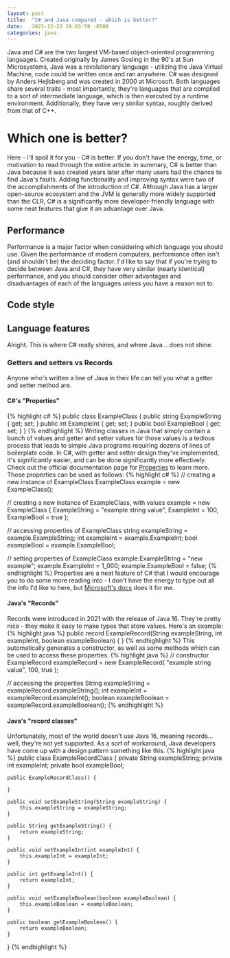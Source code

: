 ```yaml
---
layout: post
title:  "C# and Java compared - which is better?"
date:   2021-12-23 19:03:59 -0500
categories: java
---
```

Java and C# are the two largest VM-based object-oriented programming languages.
Created originally by James Gosling in the 90's at Sun Microsystems, Java was
a revolutionary language - utilizing the Java Virtual Machine, code could be
written once and ran anywhere. C# was designed by Anders Hejlsberg and was 
created in 2000 at Microsoft. Both languages share several traits - most
importantly, they're languages that are compiled to a sort of intermediate
language, which is then executed by a runtime environment. Additionally, they
have very similar syntax, roughly derived from that of C++.

# Which one is better?
Here - I'll spoil it for you - C# is better. If you don't have the energy,
time, or motivation to read through the entire article: in summary, C# is
better than Java because it was created years later after many users had the
chance to find Java's faults. Adding functionality and improving syntax were
two of the accomplishments of the introduction of C#. Although Java has a
larger open-source ecosystem and the JVM is generally more widely supported
than the CLR, C# is a significantly more developer-friendly language with
some neat features that give it an advantage over Java.

## Performance
Performance is a major factor when considering which language you should use.
Given the performance of modern computers, performance often isn't (and
shouldn't be) the deciding factor. I'd like to say that if you're trying to
decide between Java and C#, they have very similar (nearly identical)
performance, and you should consider other advantages and disadvantages of
each of the languages unless you have a reason not to.

## Code style

## Language features
Alright. This is where C# really shines, and where Java... does not shine.

### Getters and setters vs Records
Anyone who's written a line of Java in their life can tell you what a getter
and setter method are.

#### C#'s "Properties"
{% highlight c# %}
public class ExampleClass
{
    public string ExampleString { get; set; }
    public int ExampleInt { get; set; }
    public bool ExampleBool { get; set; }
}
{% endhighlight %}
Writing classes in Java that simply contain a bunch of values and getter and
setter values for those values is a tedious process that leads to simple Java
programs requiring dozens of lines of boilerplate code. In C#, with getter
and setter design they've implemented, it's significantly easier, and can be
done significantly more effectively. Check out the official documentation
page for [Properties][properties] to learn more. Those properties can be
used as follows:
{% highlight c# %}
// creating a new instance of ExampleClass
ExampleClass example = new ExampleClass();

// creating a new instance of ExampleClass, with values
example = new ExampleClass
{
    ExampleString = "example string value",
    ExampleInt = 100,
    ExampleBool = true
};

// accessing properties of ExampleClass
string exampleString = example.ExampleString;
int exampleInt = example.ExampleInt;
bool exampleBool = example.ExampleBool;

// setting properties of ExampleClass
example.ExampleString = "new example";
example.ExampleInt = 1_000;
example.ExampleBool = false;
{% endhighlight %}
Properties are a neat feature of C# that I would encourage you to do some
more reading into - I don't have the energy to type out all the info
I'd like to here, but [Microsoft's docs][properties] does it for me.

#### Java's "Records"
Records were introduced in 2021 with the release of Java 16. They're pretty
nice - they make it easy to make types that store values. Here's an example:
{% highlight java %}
public record ExampleRecord(String exampleString,
                            int exampleInt,
                            boolean exampleBoolean) {
}
{% endhighlight %}
This automatically generates a constructor, as well as some methods which can
be used to access these properties.
{% highlight java %}
// constructor
ExampleRecord exampleRecord = new ExampleRecord(
    "example string value",
    100,
    true
);

// accessing the properties
String exampleString = exampleRecord.exampleString();
int exampleInt = exampleRecord.exampleInt();
boolean exampleBoolean = exampleRecord.exampleBoolean();
{% endhighlight %}

#### Java's "record classes"
Unfortunately, most of the world doesn't use Java 16, meaning records...
well, they're not yet supported. As a sort of workaround, Java developers
have come up with a design pattern something like this.
{% highlight java %}
public class ExampleRecordClass {
    private String exampleString;
    private int exampleInt;
    private bool exampleBool;
    
    public ExampleRecordClass() {

    }

    public void setExampleString(String exampleString) {
        this.exampleString = exampleString;
    }

    public String getExampleString() {
        return exampleString;
    }

    public void setExampleInt(int exampleInt) {
        this.exampleInt = exampleInt;
    }

    public int getExampleInt() {
        return exampleInt;
    }

    public void setExampleBoolean(boolean exampleBoolean) {
        this.exampleBoolean = exampleBoolean;
    }

    public boolean getExampleBoolean() {
        return exampleBoolean;
    }
}
{% endhighlight %}

[properties]: https://docs.microsoft.com/en-us/dotnet/csharp/programming-guide/classes-and-structs/using-properties